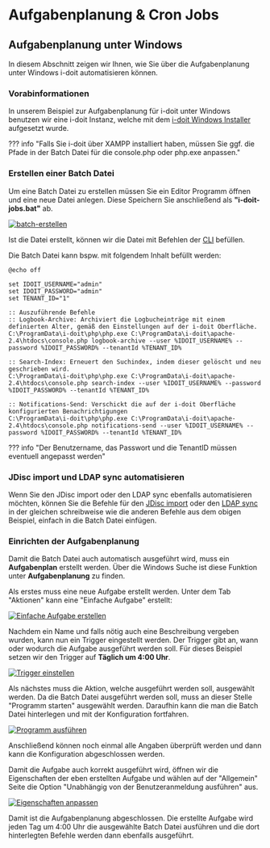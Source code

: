 # Aufgabenplanung & Cron Jobs

## Aufgabenplanung unter Windows

In diesem Abschnitt zeigen wir Ihnen, wie Sie über die Aufgabenplanung unter Windows i-doit automatisieren können.

### Vorabinformationen

In unserem Beispiel zur Aufgabenplanung für i-doit unter Windows benutzen wir eine i-doit Instanz, welche mit dem [i-doit Windows Installer](../installation/manuelle-installation/microsoft-windows-server/index.md) aufgesetzt wurde.

??? info "Falls Sie i-doit über XAMPP installiert haben, müssen Sie ggf. die Pfade in der Batch Datei für die console.php oder php.exe anpassen."

### Erstellen einer Batch Datei

Um eine Batch Datei zu erstellen müssen Sie ein Editor Programm öffnen und eine neue Datei anlegen. Diese Speichern Sie anschließend als **"i-doit-jobs.bat"** ab.

[![batch-erstellen](../assets/images/de/automatisierung-und-integration/aufgabenplanung-und-cronjobs/1-auc.png)](../assets/images/de/automatisierung-und-integration/aufgabenplanung-und-cronjobs/1-auc.png)

Ist die Datei erstellt, können wir die Datei mit Befehlen der [CLI](./cli/console/optionen-und-parameter-der-console.md) befüllen.

Die Batch Datei kann bspw. mit folgendem Inhalt befüllt werden:

```batch
@echo off

set IDOIT_USERNAME="admin"
set IDOIT_PASSWORD="admin"
set TENANT_ID="1"

:: Auszuführende Befehle
:: Logbook-Archive: Archiviert die Logbucheinträge mit einem definierten Alter, gemäß den Einstellungen auf der i-doit Oberfläche.
C:\ProgramData\i-doit\php\php.exe C:\ProgramData\i-doit\apache-2.4\htdocs\console.php logbook-archive --user %IDOIT_USERNAME% --password %IDOIT_PASSWORD% --tenantId %TENANT_ID%

:: Search-Index: Erneuert den Suchindex, indem dieser gelöscht und neu geschrieben wird.
C:\ProgramData\i-doit\php\php.exe C:\ProgramData\i-doit\apache-2.4\htdocs\console.php search-index --user %IDOIT_USERNAME% --password %IDOIT_PASSWORD% --tenantId %TENANT_ID%

:: Notifications-Send: Verschickt die auf der i-doit Oberfläche konfigurierten Benachrichtigungen
C:\ProgramData\i-doit\php\php.exe C:\ProgramData\i-doit\apache-2.4\htdocs\console.php notifications-send --user %IDOIT_USERNAME% --password %IDOIT_PASSWORD% --tenantId %TENANT_ID%
```

??? info "Der Benutzername, das Passwort und die TenantID müssen eventuell angepasst werden"

### JDisc import und LDAP sync automatisieren

Wenn Sie den JDisc import oder den LDAP sync ebenfalls automatisieren möchten, können Sie die Befehle für den [JDisc import](../automatisierung-und-integration/cli/console/optionen-und-parameter-der-console.md#import-jdisc) oder den [LDAP sync](../automatisierung-und-integration/cli/console/optionen-und-parameter-der-console.md#ldap-sync) in der gleichen schreibweise wie die anderen Befehle aus dem obigen Beispiel, einfach in die Batch Datei einfügen.

### Einrichten der Aufgabenplanung

Damit die Batch Datei auch automatisch ausgeführt wird, muss ein **Aufgabenplan** erstellt werden.
Über die Windows Suche ist diese Funktion unter **Aufgabenplanung** zu finden.

Als erstes muss eine neue Aufgabe erstellt werden. Unter dem Tab "Aktionen" kann eine "Einfache Aufgabe" erstellt:

[![Einfache Aufgabe erstellen](../assets/images/de/automatisierung-und-integration/aufgabenplanung-und-cronjobs/2-auc.png)](../assets/images/de/automatisierung-und-integration/aufgabenplanung-und-cronjobs/2-auc.png)

Nachdem ein Name und falls nötig auch eine Beschreibung vergeben wurden, kann nun ein Trigger eingestellt werden.
Der Trigger gibt an, wann oder wodurch die Aufgabe ausgeführt werden soll.
Für dieses Beispiel setzen wir den Trigger auf **Täglich um 4:00 Uhr**.

[![Trigger einstellen](../assets/images/de/automatisierung-und-integration/aufgabenplanung-und-cronjobs/3-auc.png)](../assets/images/de/automatisierung-und-integration/aufgabenplanung-und-cronjobs/3-auc.png)

Als nächstes muss die Aktion, welche ausgeführt werden soll, ausgewählt werden. Da die Batch Datei ausgeführt werden soll, muss an dieser Stelle "Programm starten" ausgewählt werden.
Daraufhin kann die man die Batch Datei hinterlegen und mit der Konfiguration fortfahren.

[![Programm ausführen](../assets/images/de/automatisierung-und-integration/aufgabenplanung-und-cronjobs/4-auc.png)](../assets/images/de/automatisierung-und-integration/aufgabenplanung-und-cronjobs/4-auc.png)

Anschließend können noch einmal alle Angaben überprüft werden und dann kann die Konfiguration abgeschlossen werden.

Damit die Aufgabe auch korrekt ausgeführt wird, öffnen wir die Eigenschaften der eben erstellten Aufgabe und wählen auf der "Allgemein" Seite die Option "Unabhängig von der Benutzeranmeldung ausführen" aus.

[![Eigenschaften anpassen](../assets/images/de/automatisierung-und-integration/aufgabenplanung-und-cronjobs/5-auc.png)](../assets/images/de/automatisierung-und-integration/aufgabenplanung-und-cronjobs/5-auc.png)

Damit ist die Aufgabenplanung abgeschlossen.
Die erstellte Aufgabe wird jeden Tag um 4:00 Uhr die ausgewählte Batch Datei ausführen und die dort hinterlegten Befehle werden dann ebenfalls ausgeführt.
